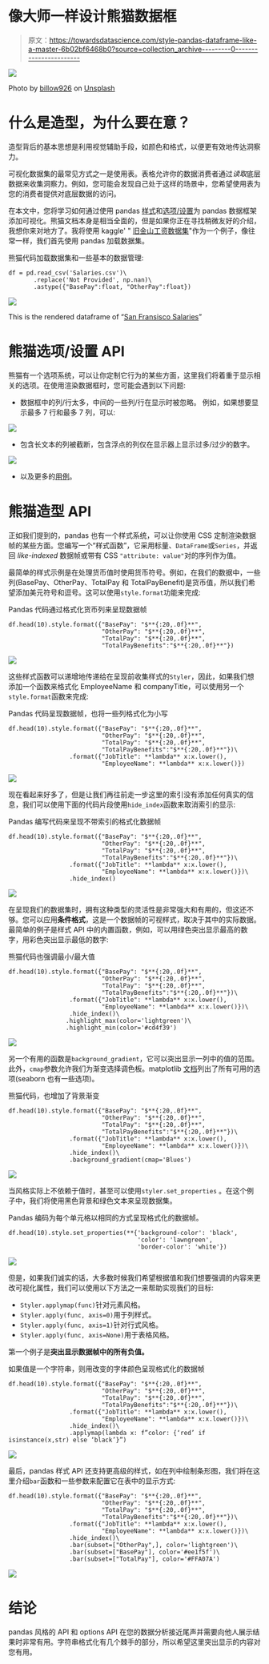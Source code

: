 # 像大师一样设计熊猫数据框

> 原文：<https://towardsdatascience.com/style-pandas-dataframe-like-a-master-6b02bf6468b0?source=collection_archive---------0----------------------->

![](img/8caac995baa0e41d8c3163f5890d1c79.png)

Photo by [billow926](https://unsplash.com/@billow926?utm_source=unsplash&utm_medium=referral&utm_content=creditCopyText) on [Unsplash](https://unsplash.com/s/photos/giant-panda?utm_source=unsplash&utm_medium=referral&utm_content=creditCopyText)

# 什么是造型，为什么要在意？

造型背后的基本思想是利用视觉辅助手段，如颜色和格式，以便更有效地传达洞察力。

可视化数据集的最常见方式之一是使用表。表格允许你的数据消费者通过*读取*底层数据来收集洞察力。例如，您可能会发现自己处于这样的场景中，您希望使用表为您的消费者提供对底层数据的访问。

在本文中，您将学习如何通过使用 pandas [样式](https://pandas.pydata.org/pandas-docs/stable/style.html)和[选项/设置](https://pandas.pydata.org/pandas-docs/stable/user_guide/options.html)为 pandas 数据框架添加可视化。熊猫文档本身是相当全面的，但是如果你正在寻找稍微友好的介绍，我想你来对地方了。我将使用 kaggle' " [旧金山工资数据集](https://www.kaggle.com/datasets/kaggle/sf-salaries)"作为一个例子，像往常一样，我们首先使用 pandas 加载数据集。

熊猫代码加载数据集和一些基本的数据管理:

```
df = pd.read_csv('Salaries.csv')\
       .replace('Not Provided', np.nan)\
       .astype({"BasePay":float, "OtherPay":float})
```

![](img/abc6946b59d46a775c66b6f0909f25aa.png)

This is the rendered dataframe of “[San Fransisco Salaries](https://www.kaggle.com/datasets/kaggle/sf-salaries)”

# 熊猫选项/设置 API

熊猫有一个选项系统，可以让你定制它行为的某些方面，这里我们将着重于显示相关的选项。在使用渲染数据框时，您可能会遇到以下问题:

*   数据框中的列/行太多，中间的一些列/行在显示时被忽略。
    例如，如果想要显示最多 7 行和最多 7 列，可以:

![](img/438059073c6e64c6ff3598d2cdc179c6.png)

*   包含长文本的列被截断，包含浮点的列仅在显示器上显示过多/过少的数字。

![](img/59cd26144ca19cf94b84dfca99899f23.png)

*   以及更多的[用例](https://pandas.pydata.org/pandas-docs/stable/user_guide/options.html#available-options)。

# 熊猫造型 API

正如我们提到的，pandas 也有一个样式系统，可以让你使用 CSS 定制渲染数据帧的某些方面。您编写一个“样式函数”，它采用标量、`DataFrame`或`Series`，并返回 *like-indexed* 数据帧或带有 CSS `"attribute: value"`对的序列作为值。

最简单的样式示例是在处理货币值时使用货币符号。例如，在我们的数据中，一些列(BasePay、OtherPay、TotalPay 和 TotalPayBenefit)是货币值，所以我们希望添加美元符号和逗号。这可以使用`style.format`功能来完成:

Pandas 代码通过格式化货币列来呈现数据帧

```
df.head(10).style.format({"BasePay": "$**{:20,.0f}**", 
                          "OtherPay": "$**{:20,.0f}**", 
                          "TotalPay": "$**{:20,.0f}**",
                          "TotalPayBenefits":"$**{:20,.0f}**"})
```

![](img/6434fbed4f85a6577c07762fc994410f.png)

这些样式函数可以递增地传递给在呈现前收集样式的`Styler`，因此，如果我们想添加一个函数来格式化 EmployeeName 和 companyTitle，可以使用另一个`style.format`函数来完成:

Pandas 代码呈现数据帧，也将一些列格式化为小写

```
df.head(10).style.format({"BasePay": "$**{:20,.0f}**", 
                          "OtherPay": "$**{:20,.0f}**", 
                          "TotalPay": "$**{:20,.0f}**",
                          "TotalPayBenefits":"$**{:20,.0f}**"})\
                 .format({"JobTitle": **lambda** x:x.lower(),
                          "EmployeeName": **lambda** x:x.lower()})
```

![](img/4f6b162afe2100c8cf96daabc29902bb.png)

现在看起来好多了，但是让我们再往前走一步这里的索引没有添加任何真实的信息，我们可以使用下面的代码片段使用`hide_index`函数来取消索引的显示:

Pandas 编写代码来呈现不带索引的格式化数据帧

```
df.head(10).style.format({"BasePay": "$**{:20,.0f}**", 
                          "OtherPay": "$**{:20,.0f}**", 
                          "TotalPay": "$**{:20,.0f}**",
                          "TotalPayBenefits":"$**{:20,.0f}**"})\
                 .format({"JobTitle": **lambda** x:x.lower(),
                          "EmployeeName": **lambda** x:x.lower()})\
                 .hide_index()
```

![](img/f733e3dbbad0abe202d0350c8782c47f.png)

在呈现我们的数据集时，拥有这种类型的灵活性是非常强大和有用的，但这还不够。您可以应用**条件格式**，这是一个数据帧的可视样式，取决于其中的实际数据。最简单的例子是样式 API 中的内置函数，例如，可以用绿色突出显示最高的数字，用彩色突出显示最低的数字:

熊猫代码也强调最小/最大值

```
df.head(10).style.format({"BasePay": "$**{:20,.0f}**", 
                          "OtherPay": "$**{:20,.0f}**", 
                          "TotalPay": "$**{:20,.0f}**",
                          "TotalPayBenefits":"$**{:20,.0f}**"})\
                 .format({"JobTitle": **lambda** x:x.lower(),
                          "EmployeeName": **lambda** x:x.lower()})\
                 .hide_index()\
                .highlight_max(color='lightgreen')\                            
                .highlight_min(color='#cd4f39')
```

![](img/1402cafd29a50d87aa7cba873850e2ba.png)

另一个有用的函数是`background_gradient`，它可以突出显示一列中的值的范围。此外，`cmap`参数允许我们为渐变选择调色板。matplotlib [文档](https://matplotlib.org/examples/color/colormaps_reference.html)列出了所有可用的选项(seaborn 也有一些选项)。

熊猫代码，也增加了背景渐变

```
df.head(10).style.format({"BasePay": "$**{:20,.0f}**", 
                          "OtherPay": "$**{:20,.0f}**", 
                          "TotalPay": "$**{:20,.0f}**",
                          "TotalPayBenefits":"$**{:20,.0f}**"})\
                 .format({"JobTitle": **lambda** x:x.lower(),
                          "EmployeeName": **lambda** x:x.lower()})\
                 .hide_index()\
                 .background_gradient(cmap='Blues')
```

![](img/53e4969390a6763f17a18c7e110e2594.png)

当风格实际上不依赖于值时，甚至可以使用`styler.set_properties` 。在这个例子中，我们将使用黑色背景和绿色文本来呈现数据集。

Pandas 编码为每个单元格以相同的方式呈现格式化的数据帧。

```
df.head(10).style.set_properties(**{'background-color': 'black',                                                   
                                    'color': 'lawngreen',                       
                                    'border-color': 'white'})
```

![](img/728d7eacaf2aed1bd30b76afb6c56f6c.png)

但是，如果我们诚实的话，大多数时候我们希望根据值和我们想要强调的内容来更改可视化属性，我们可以使用以下方法之一来帮助实现我们的目标:

*   `Styler.applymap(func)`针对元素风格。
*   `Styler.apply(func, axis=0)`用于列样式。
*   `Styler.apply(func, axis=1)`针对行式风格。
*   `Styler.apply(func, axis=None)`用于表格风格。

第一个例子是**突出显示数据帧中的所有负值。**

如果值是一个字符串，则用改变的字体颜色呈现格式化的数据帧

```
df.head(10).style.format({"BasePay": "$**{:20,.0f}**", 
                          "OtherPay": "$**{:20,.0f}**", 
                          "TotalPay": "$**{:20,.0f}**",
                          "TotalPayBenefits":"$**{:20,.0f}**"})\
                 .format({"JobTitle": **lambda** x:x.lower(),
                          "EmployeeName": **lambda** x:x.lower()})\
                 .hide_index()\
                 .applymap(lambda x: f”color: {‘red’ if isinstance(x,str) else ‘black’}”)
```

![](img/91f8740807e007baec5c4bc42d0ef771.png)

最后，pandas 样式 API 还支持更高级的样式，如在列中绘制条形图，我们将在这里介绍`bar`函数和一些参数来配置它在表中的显示方式:

```
df.head(10).style.format({"BasePay": "$**{:20,.0f}**", 
                          "OtherPay": "$**{:20,.0f}**", 
                          "TotalPay": "$**{:20,.0f}**",
                          "TotalPayBenefits":"$**{:20,.0f}**"})\
                 .format({"JobTitle": **lambda** x:x.lower(),
                          "EmployeeName": **lambda** x:x.lower()})\
                 .hide_index()\
                 .bar(subset=["OtherPay",], color='lightgreen')\
                 .bar(subset=["BasePay"], color='#ee1f5f')\
                 .bar(subset=["TotalPay"], color='#FFA07A')
```

![](img/1a66d99783d11bad4267b3bc6d085296.png)

# 结论

pandas 风格的 API 和 options API 在您的数据分析接近尾声并需要向他人展示结果时非常有用。字符串格式化有几个棘手的部分，所以希望这里突出显示的内容对您有用。